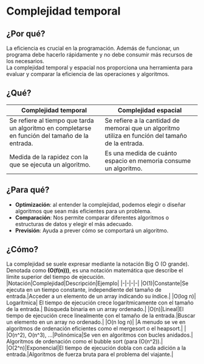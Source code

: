 # Complejidad temporal

## ¿Por qué?

La eficiencia es crucial en la programación. Además de funcionar, un programa debe hacerlo rápidamente y no debe consumir más recursos de los necesarios.\
La complejidad temporal y espacial nos proporciona una herramienta para evaluar y comparar la eficiencia de las operaciones y algoritmos.

## ¿Qué?

| Complejidad temporal                                                                            | Complejidad espacial                                                                              |
| ----------------------------------------------------------------------------------------------- | ------------------------------------------------------------------------------------------------- |
| Se refiere al tiempo que tarda un algoritmo en completarse en función del tamaño de la entrada. | Se refiere a la cantidad de memorai que un algoritmo utiliza en función del tamaño de la entrada. |
| Medida de la rapidez con la que se ejecuta un algoritmo.                                        | Es una medida de cuánto espacio en memoria consume un algoritmo.                                  |

## ¿Para qué?

- **Optimización**: al entender la complejidad, podemos elegir o diseñar algoritmos que sean más eficientes para un problema.
- **Comparación**: Nos permite comparar diferentes algoritmos o estructuras de datos y elegir el más adecuado.
- **Previsión**: Ayuda a prever cómo se comportará un algoritmo.

## ¿Cómo?

La complejidad se suele expresar mediante la notación Big O (O grande). Denotada como **(O(f(n)))**, es una notación matemática que describe el límite superior del tiempo de ejecución.
|Notación|Complejidad|Descripción|Ejemplo|
|-|-|-|-|
|O(1)|Constante|Se ejecuta en un tiempo constante, independiente del tamaño de entrada.|Acceder a un elemento de un array indicando su índice.|
|O(log n)| Logarítmica| El tiempo de ejecución crece logarítmicamente con el tamaño de la entrada.| Búsqueda binaria en un array ordenado.|
|O(n)|Lineal|El tiempo de ejecución crece linealmente con el tamaño de la entrada.|Buscar un elemento en un array no ordenado.|
|O(n log n)| |A menudo se ve en algoritmos de ordenación eficientes como el mergesort o el heapsort.| |
|O(n^2), O(n^3), ...|Polinómica|Se ven en algoritmos con bucles anidados.| Algoritmos de ordenación como el bubble sort (para (O(n^2)).|
|O(2^n)|Exponencial|El tiempo de ejecución dobla con cada adición a la entrada.|Algoritmos de fuerza bruta para el problema del viajante.|
